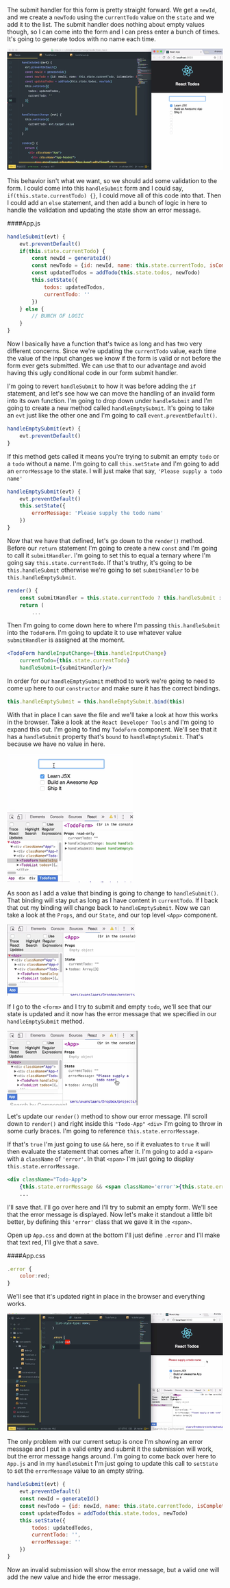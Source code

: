 The submit handler for this form is pretty straight forward. We get a `newId`, and we create a `newTodo` using the `currentTodo` value on the `state` and we add it to the list. The submit handler does nothing about empty values though, so I can come into the form and I can press enter a bunch of times. It's going to generate todos with no name each time.

![Empty Todos](../images/react-prevent-empty-form-values-with-conditional-submit-handlers-empty-todos.png)

This behavior isn't what we want, so we should add some validation to the form. I could come into this `handleSubmit` form and I could say, `if(this.state.currentTodo) {}`, I could move all of this code into that. Then I could add an `else` statement, and then add a bunch of logic in here to handle the validation and updating the state show an error message.

####App.js
```jsx
handleSubmit(evt) {
    evt.preventDefault()
    if(this.state.currentTodo) {
        const newId = generateId()
        const newTodo = {id: newId, name: this.state.currentTodo, isComplete: false}
        const updatedTodos = addTodo(this.state.todos, newTodo)
        this.setState({
            todos: updatedTodos,
            currentTodo: ''
        })
    } else {
        // BUNCH OF LOGIC 
    }
}
```

Now I basically have a function that's twice as long and has two very different concerns. Since we're updating the `currentTodo` value, each time the value of the input changes we know if the form is valid or not before the form ever gets submitted. We can use that to our advantage and avoid having this ugly conditional code in our form submit handler.

I'm going to revert `handleSubmit` to how it was before adding the `if` statement, and let's see how we can move the handling of an invalid form into its own function. I'm going to drop down under `handleSubmit` and I'm going to create a new method called `handleEmptySubmit`. It's going to take an `evt` just like the other one and I'm going to call `event.preventDefault()`.

```jsx
handleEmptySubmit(evt) {
    evt.preventDefault()
}
```

If this method gets called it means you're trying to submit an empty `todo` or a `todo` without a name. I'm going to call `this.setState` and I'm going to add an `errorMessage` to the state. I will just make that say, `'Please supply a todo name'` 

```jsx
handleEmptySubmit(evt) {
    evt.preventDefault()
    this.setState({
        errorMessage: 'Please supply the todo name'
    })
}
```

Now that we have that defined, let's go down to the `render()` method.
Before our `return` statement I'm going to create a new `const` and I'm going to call it `submitHandler`. I'm going to set this to equal a ternary where I'm going say `this.state.currentTodo`. If that's truthy, it's going to be `this.handleSubmit` otherwise we're going to set `submitHandler` to be `this.handleEmptySubmit`.

```jsx
render() {
    const submitHandler = this.state.currentTodo ? this.handleSubmit : this.handleEmptySubmit
    return (
        ...
```

Then I'm going to come down here to where I'm passing `this.handleSubmit` into the `TodoForm`. I'm going to update it to use whatever value `submitHandler` is assigned at the moment. 

```jsx
<TodoForm handleInputChange={this.handleInputChange}
    currentTodo={this.state.currentTodo}
    handleSubmit={submitHandler}/>
```

In order for our `handleEmptySubmit` method to work we're going to need to come up here to our `constructor` and make sure it has the correct bindings.

```jsx
this.handleEmptySubmit = this.handleEmptySubmit.bind(this)
```

With that in place I can save the file and we'll take a look at how this works in the browser. Take a look at the `React Developer Tools` and I'm going to expand this out. I'm going to find my `TodoForm` component. We'll see that it has a `handleSubmit` property that's `bound` to `handleEmptySubmit`. That's because we have no value in here.

![No Value Within Input Field](../images/react-prevent-empty-form-values-with-conditional-submit-handlers-no-value-in-input-field.png)

As soon as I add a value that binding is going to change to `handleSubmit()`. That binding will stay put as long as I have content in `currentTodo`. If I back that out my binding will change back to `handleEmptySubmit`. Now we can take a look at the `Props`, and our `State`, and our top level `<App>` component.

![State, Props, And Top Level App](../images/react-prevent-empty-form-values-with-conditional-submit-handlers-state-props-and-top-level-app.png)

If I go to the `<form>` and I try to submit and empty `todo`, we'll see that our state is updated and it now has the error message that we specified in our `handleEmptySubmit` method. 

![Error Message](../images/react-prevent-empty-form-values-with-conditional-submit-handlers-error-message.png)

Let's update our `render()` method to show our error message. I'll scroll down to `render()` and right inside this `"Todo-App"` `<div>` I'm going to throw in some curly braces. I'm going to reference `this.state.errorMessage`.

If that's `true` I'm just going to use `&&` here, so if it evaluates to `true` it will then evaluate the statement that comes after it. I'm going to add a `<span>` with a `className` of `'error'`. In that `<span>` I'm just going to display `this.state.errorMessage`. 

```jsx
<div className="Todo-App">
    {this.state.errorMessage && <span className='error'>{this.state.errorMessage}</span>}
    ...
```

I'll save that. I'll go over here and I'll try to submit an empty form. We'll see that the error message is displayed. Now let's make it standout a little bit better, by defining this `'error'` class that we gave it in the `<span>`.

Open up `App.css` and down at the bottom I'll just define `.error` and I'll make that text red, I'll give that a save. 

####App.css
```jsx
.error {
    color:red;
}
```

We'll see that it's updated right in place in the browser and everything works.

![Red Error Message](../images/react-prevent-empty-form-values-with-conditional-submit-handlers-red-error-message.png)

The only problem with our current setup is once I'm showing an error message and I put in a valid entry and submit it the submission will work, but the error message hangs around. I'm going to come back over here to `App.js` and in my `handleSubmit` I'm just going to update this call to `setState` to set the `errorMessage` value to an empty string.

```jsx
handleSubmit(evt) {
    evt.preventDefault()
    const newId = generateId()
    const newTodo = {id: newId, name: this.state.currentTodo, isComplete: false}
    const updatedTodos = addTodo(this.state.todos, newTodo)
    this.setState({
        todos: updatedTodos,
        currentTodo: '',
        errorMessage: ''
    })
}
```

Now an invalid submission will show the error message, but a valid one will add the new value and hide the error message.